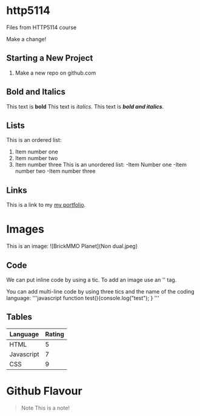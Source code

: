 # http5114

Files from HTTP5114 course

Make a change!

## Starting a New Project

1. Make a new repo on github.com
## Bold and Italics
This text is **bold**
This text is _italics_.
This text is **_bold and italics_**.

## Lists
This is an ordered list:
1. Item number one
2. Item number two
3. Item number three
This is an unordered list:
-Item Number one
-Item number two
-Item number three

## Links
This is a link to my [my portfolio](https://codeadam.ca).

# Images
This is an image:
![BrickMMO Planet](Non dual.jpeg)

## Code
We can put inline code by using a tic.
To add an image use an '<img>' tag.

You can add multi-line code by using three tics and the name of the coding language:
'''javascript
function test(){console.log("test");
}
'''

## Tables
| Language  | Rating |
| ----------| -------|
| HTML      | 5      |
| Javascript| 7      |
| CSS       | 9      |

# Github Flavour

>Note
>This is a note!
